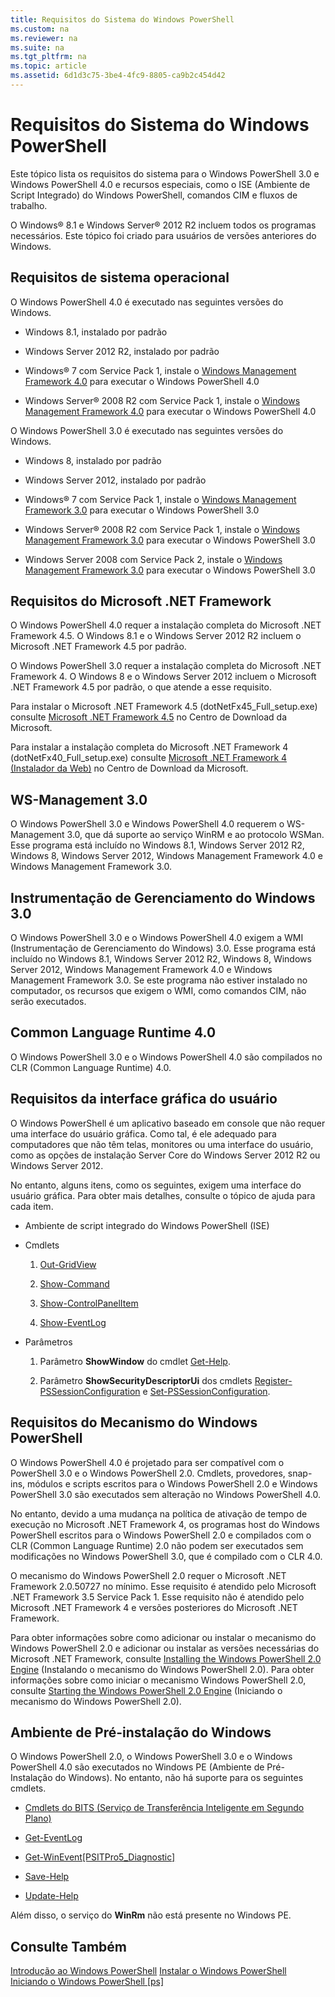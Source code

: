 ```yaml
---
title: Requisitos do Sistema do Windows PowerShell
ms.custom: na
ms.reviewer: na
ms.suite: na
ms.tgt_pltfrm: na
ms.topic: article
ms.assetid: 6d1d3c75-3be4-4fc9-8805-ca9b2c454d42
---
```

# Requisitos do Sistema do Windows PowerShell
Este tópico lista os requisitos do sistema para o Windows PowerShell 3.0 e Windows PowerShell 4.0 e recursos especiais, como o ISE (Ambiente de Script Integrado) do Windows PowerShell, comandos CIM e fluxos de trabalho.

O Windows® 8.1 e Windows Server® 2012 R2 incluem todos os programas necessários. Este tópico foi criado para usuários de versões anteriores do Windows.

## Requisitos de sistema operacional
O Windows PowerShell 4.0 é executado nas seguintes versões do Windows.

-   Windows 8.1, instalado por padrão

-   Windows Server 2012 R2, instalado por padrão

-   Windows® 7 com Service Pack 1, instale o [Windows Management Framework 4.0](http://go.microsoft.com/fwlink/?LinkId=293881) para executar o Windows PowerShell 4.0

-   Windows Server® 2008 R2 com Service Pack 1, instale o [Windows Management Framework 4.0](http://go.microsoft.com/fwlink/?LinkId=293881) para executar o Windows PowerShell 4.0

O Windows PowerShell 3.0 é executado nas seguintes versões do Windows.

-   Windows 8, instalado por padrão

-   Windows Server 2012, instalado por padrão

-   Windows® 7 com Service Pack 1, instale o [Windows Management Framework 3.0](http://www.microsoft.com/download/details.aspx?id=34595) para executar o Windows PowerShell 3.0

-   Windows Server® 2008 R2 com Service Pack 1, instale o [Windows Management Framework 3.0](http://www.microsoft.com/download/details.aspx?id=34595) para executar o Windows PowerShell 3.0

-   Windows Server 2008 com Service Pack 2, instale o [Windows Management Framework 3.0](http://www.microsoft.com/download/details.aspx?id=34595) para executar o Windows PowerShell 3.0

## Requisitos do Microsoft .NET Framework
O Windows PowerShell 4.0 requer a instalação completa do Microsoft .NET Framework 4.5. O Windows 8.1 e o Windows Server 2012 R2 incluem o Microsoft .NET Framework 4.5 por padrão.

O Windows PowerShell 3.0 requer a instalação completa do Microsoft .NET Framework 4. O Windows 8 e o Windows Server 2012 incluem o Microsoft .NET Framework 4.5 por padrão, o que atende a esse requisito.

Para instalar o Microsoft .NET Framework 4.5 (dotNetFx45_Full_setup.exe) consulte [Microsoft .NET Framework 4.5](http://go.microsoft.com/fwlink/?LinkID=242919) no Centro de Download da Microsoft.

Para instalar a instalação completa do Microsoft .NET Framework 4 (dotNetFx40_Full_setup.exe) consulte [Microsoft .NET Framework 4 (Instalador da Web)](http://go.microsoft.com/fwlink/?LinkID=212931) no Centro de Download da Microsoft.

## WS-Management 3.0
O Windows PowerShell 3.0 e Windows PowerShell 4.0 requerem o WS-Management 3.0, que dá suporte ao serviço WinRM e ao protocolo WSMan. Esse programa está incluído no Windows 8.1, Windows Server 2012 R2, Windows 8, Windows Server 2012, Windows Management Framework 4.0 e Windows Management Framework 3.0.

## Instrumentação de Gerenciamento do Windows 3.0
O Windows PowerShell 3.0 e o Windows PowerShell 4.0 exigem a WMI (Instrumentação de Gerenciamento do Windows) 3.0. Esse programa está incluído no Windows 8.1, Windows Server 2012 R2, Windows 8, Windows Server 2012, Windows Management Framework 4.0 e Windows Management Framework 3.0. Se este programa não estiver instalado no computador, os recursos que exigem o WMI, como comandos CIM, não serão executados.

## Common Language Runtime 4.0
O Windows PowerShell 3.0 e o Windows PowerShell 4.0 são compilados no CLR (Common Language Runtime) 4.0.

## Requisitos da interface gráfica do usuário
O Windows PowerShell é um aplicativo baseado em console que não requer uma interface do usuário gráfica. Como tal, é ele adequado para computadores que não têm telas, monitores ou uma interface do usuário, como as opções de instalação Server Core do Windows Server 2012 R2 ou Windows Server 2012.

No entanto, alguns itens, como os seguintes, exigem uma interface do usuário gráfica. Para obter mais detalhes, consulte o tópico de ajuda para cada item.

-   Ambiente de script integrado do Windows PowerShell (ISE)

-   Cmdlets

    1.  [Out-GridView](https://technet.microsoft.com/en-us/library/70915a86-d753-464e-8349-cba02316154c)

    2.  [Show-Command](https://technet.microsoft.com/en-us/library/65bba50b-91a8-49d5-80a2-a30fc684ba41)

    3.  [Show-ControlPanelItem](https://technet.microsoft.com/en-us/library/0685d42c-37cc-498f-acf6-0ecfeb0cb162)

    4.  [Show-EventLog](https://technet.microsoft.com/en-us/library/a3b0f5ad-0438-42c7-915b-d1b4793a431c)

-   Parâmetros

    1.  Parâmetro **ShowWindow** do cmdlet [Get-Help](https://technet.microsoft.com/en-us/library/1f46eeb4-49d7-4bec-bb29-395d9b42f54a).

    2.  Parâmetro **ShowSecurityDescriptorUi** dos cmdlets [Register-PSSessionConfiguration](https://technet.microsoft.com/en-us/library/e9152ae2-bd6d-4056-9bc7-dc1893aa29ea) e [Set-PSSessionConfiguration](https://technet.microsoft.com/en-us/library/b21fbad3-1759-4260-b206-dcb8431cd6ea).

## Requisitos do Mecanismo do Windows PowerShell
O Windows PowerShell 4.0 é projetado para ser compatível com o PowerShell 3.0 e o Windows PowerShell 2.0. Cmdlets, provedores, snap-ins, módulos e scripts escritos para o Windows PowerShell 2.0 e Windows PowerShell 3.0 são executados sem alteração no Windows PowerShell 4.0.

No entanto, devido a uma mudança na política de ativação de tempo de execução no Microsoft .NET Framework 4, os programas host do Windows PowerShell escritos para o Windows PowerShell 2.0 e compilados com o CLR (Common Language Runtime) 2.0 não podem ser executados sem modificações no Windows PowerShell 3.0, que é compilado com o CLR 4.0.

O mecanismo do Windows PowerShell 2.0 requer o Microsoft .NET Framework 2.0.50727 no mínimo. Esse requisito é atendido pelo Microsoft .NET Framework 3.5 Service Pack 1. Esse requisito não é atendido pelo Microsoft .NET Framework 4 e versões posteriores do Microsoft .NET Framework.

Para obter informações sobre como adicionar ou instalar o mecanismo do Windows PowerShell 2.0 e adicionar ou instalar as versões necessárias do Microsoft .NET Framework, consulte [Installing the Windows PowerShell 2.0 Engine](Installing-the-Windows-PowerShell-2.0-Engine.md) (Instalando o mecanismo do Windows PowerShell 2.0). Para obter informações sobre como iniciar o mecanismo Windows PowerShell 2.0, consulte [Starting the Windows PowerShell 2.0 Engine](Starting-the-Windows-PowerShell-2.0-Engine.md) (Iniciando o mecanismo do Windows PowerShell 2.0).

## Ambiente de Pré-instalação do Windows
O Windows PowerShell 2.0, o Windows PowerShell 3.0 e o Windows PowerShell 4.0 são executados no Windows PE (Ambiente de Pré-Instalação do Windows). No entanto, não há suporte para os seguintes cmdlets.

-   [Cmdlets do BITS (Serviço de Transferência Inteligente em Segundo Plano)](http://go.microsoft.com/fwlink/?LinkId=257514)

-   [Get-EventLog](https://technet.microsoft.com/en-us/library/b4985b11-82bf-487d-928d-becd96fc0419)

-   [Get-WinEvent[PSITPro5_Diagnostic]](https://technet.microsoft.com/en-us/library/5fe94870-ed6b-4ce2-9500-93846cc65c95)

-   [Save-Help](https://technet.microsoft.com/en-us/library/aed94f90-b73f-4e25-a25d-7c18d9f161fa)

-   [Update-Help](https://technet.microsoft.com/en-us/library/93e1d870-ace6-432b-8778-8920291d7545)

Além disso, o serviço do **WinRm** não está presente no Windows PE.

## Consulte Também
[Introdução ao Windows PowerShell](../getting-started/Getting-Started-with-Windows-PowerShell.md)
[Instalar o Windows PowerShell](Installing-Windows-PowerShell.md)
[Iniciando o Windows PowerShell [ps]](https://technet.microsoft.com/en-us/library/8ec8c2d7-8e7c-4722-a3d2-498fe5739a8e)



<!--HONumber=May16_HO2-->


